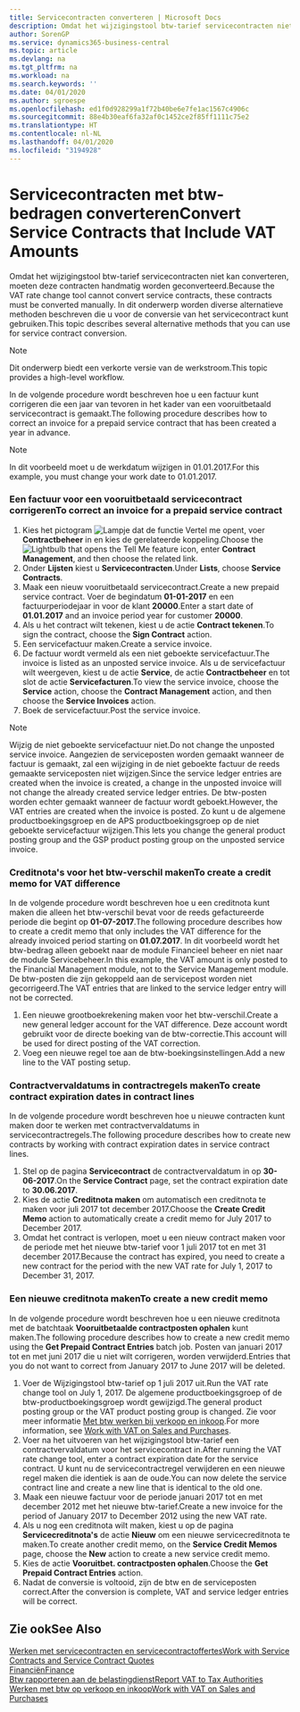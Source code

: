 ```yaml
---
title: Servicecontracten converteren | Microsoft Docs
description: Omdat het wijzigingstool btw-tarief servicecontracten niet kan converteren, moeten deze contracten handmatig worden geconverteerd. In dit onderwerp worden diverse alternatieve methoden beschreven die u voor de conversie van het servicecontract kunt gebruiken.
author: SorenGP
ms.service: dynamics365-business-central
ms.topic: article
ms.devlang: na
ms.tgt_pltfrm: na
ms.workload: na
ms.search.keywords: ''
ms.date: 04/01/2020
ms.author: sgroespe
ms.openlocfilehash: ed1f0d928299a1f72b40be6e7fe1ac1567c4906c
ms.sourcegitcommit: 88e4b30eaf6fa32af0c1452ce2f85ff1111c75e2
ms.translationtype: HT
ms.contentlocale: nl-NL
ms.lasthandoff: 04/01/2020
ms.locfileid: "3194928"
---
```

# <a name="convert-service-contracts-that-include-vat-amounts"></a><span data-ttu-id="23ac8-104">Servicecontracten met btw-bedragen converteren</span><span class="sxs-lookup"><span data-stu-id="23ac8-104">Convert Service Contracts that Include VAT Amounts</span></span>
<span data-ttu-id="23ac8-105">Omdat het wijzigingstool btw-tarief servicecontracten niet kan converteren, moeten deze contracten handmatig worden geconverteerd.</span><span class="sxs-lookup"><span data-stu-id="23ac8-105">Because the VAT rate change tool cannot convert service contracts, these contracts must be converted manually.</span></span> <span data-ttu-id="23ac8-106">In dit onderwerp worden diverse alternatieve methoden beschreven die u voor de conversie van het servicecontract kunt gebruiken.</span><span class="sxs-lookup"><span data-stu-id="23ac8-106">This topic describes several alternative methods that you can use for service contract conversion.</span></span>  

> [!NOTE]  
>  <span data-ttu-id="23ac8-107">Dit onderwerp biedt een verkorte versie van de werkstroom.</span><span class="sxs-lookup"><span data-stu-id="23ac8-107">This topic provides a high-level workflow.</span></span>  

 <span data-ttu-id="23ac8-108">In de volgende procedure wordt beschreven hoe u een factuur kunt corrigeren die een jaar van tevoren in het kader van een vooruitbetaald servicecontract is gemaakt.</span><span class="sxs-lookup"><span data-stu-id="23ac8-108">The following procedure describes how to correct an invoice for a prepaid service contract that has been created a year in advance.</span></span>  

> [!NOTE]  
>  <span data-ttu-id="23ac8-109">In dit voorbeeld moet u de werkdatum wijzigen in 01.01.2017.</span><span class="sxs-lookup"><span data-stu-id="23ac8-109">For this example, you must change your work date to 01.01.2017.</span></span>  

### <a name="to-correct-an-invoice-for-a-prepaid-service-contract"></a><span data-ttu-id="23ac8-110">Een factuur voor een vooruitbetaald servicecontract corrigeren</span><span class="sxs-lookup"><span data-stu-id="23ac8-110">To correct an invoice for a prepaid service contract</span></span>  
1. <span data-ttu-id="23ac8-111">Kies het pictogram ![Lampje dat de functie Vertel me opent](media/ui-search/search_small.png "Vertel me wat u wilt doen"), voer **Contractbeheer** in en kies de gerelateerde koppeling.</span><span class="sxs-lookup"><span data-stu-id="23ac8-111">Choose the ![Lightbulb that opens the Tell Me feature](media/ui-search/search_small.png "Tell me what you want to do") icon, enter **Contract Management**, and then choose the related link.</span></span>  
2. <span data-ttu-id="23ac8-112">Onder **Lijsten** kiest u **Servicecontracten**.</span><span class="sxs-lookup"><span data-stu-id="23ac8-112">Under **Lists**, choose **Service Contracts**.</span></span>  
3. <span data-ttu-id="23ac8-113">Maak een nieuw vooruitbetaald servicecontract.</span><span class="sxs-lookup"><span data-stu-id="23ac8-113">Create a new prepaid service contract.</span></span> <span data-ttu-id="23ac8-114">Voer de begindatum **01-01-2017** en een factuurperiodejaar in voor de klant **20000**.</span><span class="sxs-lookup"><span data-stu-id="23ac8-114">Enter a start date of **01.01.2017** and an invoice period year for customer **20000**.</span></span>  
4. <span data-ttu-id="23ac8-115">Als u het contract wilt tekenen, kiest u de actie **Contract tekenen**.</span><span class="sxs-lookup"><span data-stu-id="23ac8-115">To sign the contract, choose the **Sign Contract** action.</span></span>  
5. <span data-ttu-id="23ac8-116">Een servicefactuur maken.</span><span class="sxs-lookup"><span data-stu-id="23ac8-116">Create a service invoice.</span></span>
6. <span data-ttu-id="23ac8-117">De factuur wordt vermeld als een niet geboekte servicefactuur.</span><span class="sxs-lookup"><span data-stu-id="23ac8-117">The invoice is listed as an unposted service invoice.</span></span> <span data-ttu-id="23ac8-118">Als u de servicefactuur wilt weergeven, kiest u de actie **Service**, de actie **Contractbeheer** en tot slot de actie **Servicefacturen**.</span><span class="sxs-lookup"><span data-stu-id="23ac8-118">To view the service invoice, choose the **Service** action, choose the **Contract Management** action, and then choose the **Service Invoices** action.</span></span>  
7. <span data-ttu-id="23ac8-119">Boek de servicefactuur.</span><span class="sxs-lookup"><span data-stu-id="23ac8-119">Post the service invoice.</span></span>  

> [!NOTE]  
>  <span data-ttu-id="23ac8-120">Wijzig de niet geboekte servicefactuur niet.</span><span class="sxs-lookup"><span data-stu-id="23ac8-120">Do not change the unposted service invoice.</span></span> <span data-ttu-id="23ac8-121">Aangezien de serviceposten worden gemaakt wanneer de factuur is gemaakt, zal een wijziging in de niet geboekte factuur de reeds gemaakte serviceposten niet wijzigen.</span><span class="sxs-lookup"><span data-stu-id="23ac8-121">Since the service ledger entries are created when the invoice is created, a change in the unposted invoice will not change the already created service ledger entries.</span></span> <span data-ttu-id="23ac8-122">De btw-posten worden echter gemaakt wanneer de factuur wordt geboekt.</span><span class="sxs-lookup"><span data-stu-id="23ac8-122">However, the VAT entries are created when the invoice is posted.</span></span> <span data-ttu-id="23ac8-123">Zo kunt u de algemene productboekingsgroep en de APS productboekingsgroep op de niet geboekte servicefactuur wijzigen.</span><span class="sxs-lookup"><span data-stu-id="23ac8-123">This lets you change the general product posting group and the GSP product posting group on the unposted service invoice.</span></span>  

### <a name="to-create-a-credit-memo-for-vat-difference"></a><span data-ttu-id="23ac8-124">Creditnota's voor het btw-verschil maken</span><span class="sxs-lookup"><span data-stu-id="23ac8-124">To create a credit memo for VAT difference</span></span>  
<span data-ttu-id="23ac8-125">In de volgende procedure wordt beschreven hoe u een creditnota kunt maken die alleen het btw-verschil bevat voor de reeds gefactureerde periode die begint op **01-07-2017**.</span><span class="sxs-lookup"><span data-stu-id="23ac8-125">The following procedure describes how to create a credit memo that only includes the VAT difference for the already invoiced period starting on **01.07.2017**.</span></span> <span data-ttu-id="23ac8-126">In dit voorbeeld wordt het btw-bedrag alleen geboekt naar de module Financieel beheer en niet naar de module Servicebeheer.</span><span class="sxs-lookup"><span data-stu-id="23ac8-126">In this example, the VAT amount is only posted to the Financial Management module, not to the Service Management module.</span></span> <span data-ttu-id="23ac8-127">De btw-posten die zijn gekoppeld aan de servicepost worden niet gecorrigeerd.</span><span class="sxs-lookup"><span data-stu-id="23ac8-127">The VAT entries that are linked to the service ledger entry will not be corrected.</span></span>  

1. <span data-ttu-id="23ac8-128">Een nieuwe grootboekrekening maken voor het btw-verschil.</span><span class="sxs-lookup"><span data-stu-id="23ac8-128">Create a new general ledger account for the VAT difference.</span></span> <span data-ttu-id="23ac8-129">Deze account wordt gebruikt voor de directe boeking van de btw-correctie.</span><span class="sxs-lookup"><span data-stu-id="23ac8-129">This account will be used for direct posting of the VAT correction.</span></span>  
2. <span data-ttu-id="23ac8-130">Voeg een nieuwe regel toe aan de btw-boekingsinstellingen.</span><span class="sxs-lookup"><span data-stu-id="23ac8-130">Add a new line to the VAT posting setup.</span></span>  

### <a name="to-create-contract-expiration-dates-in-contract-lines"></a><span data-ttu-id="23ac8-131">Contractvervaldatums in contractregels maken</span><span class="sxs-lookup"><span data-stu-id="23ac8-131">To create contract expiration dates in contract lines</span></span>  
<span data-ttu-id="23ac8-132">In de volgende procedure wordt beschreven hoe u nieuwe contracten kunt maken door te werken met contractvervaldatums in servicecontractregels.</span><span class="sxs-lookup"><span data-stu-id="23ac8-132">The following procedure describes how to create new contracts by working with contract expiration dates in service contract lines.</span></span>  

1. <span data-ttu-id="23ac8-133">Stel op de pagina **Servicecontract** de contractvervaldatum in op **30-06-2017**.</span><span class="sxs-lookup"><span data-stu-id="23ac8-133">On the **Service Contract** page, set the contract expiration date to **30.06.2017**.</span></span>  
2. <span data-ttu-id="23ac8-134">Kies de actie **Creditnota maken** om automatisch een creditnota te maken voor juli 2017 tot december 2017.</span><span class="sxs-lookup"><span data-stu-id="23ac8-134">Choose the **Create Credit Memo** action to automatically create a credit memo for July 2017 to December 2017.</span></span>  
3. <span data-ttu-id="23ac8-135">Omdat het contract is verlopen, moet u een nieuw contract maken voor de periode met het nieuwe btw-tarief voor 1 juli 2017 tot en met 31 december 2017.</span><span class="sxs-lookup"><span data-stu-id="23ac8-135">Because the contract has expired, you need to create a new contract for the period with the new VAT rate for July 1, 2017 to December 31, 2017.</span></span>  

### <a name="to-create-a-new-credit-memo"></a><span data-ttu-id="23ac8-136">Een nieuwe creditnota maken</span><span class="sxs-lookup"><span data-stu-id="23ac8-136">To create a new credit memo</span></span>  
<span data-ttu-id="23ac8-137">In de volgende procedure wordt beschreven hoe u een nieuwe creditnota met de batchtaak **Vooruitbetaalde contractposten ophalen** kunt maken.</span><span class="sxs-lookup"><span data-stu-id="23ac8-137">The following procedure describes how to create a new credit memo using the **Get Prepaid Contract Entries** batch job.</span></span> <span data-ttu-id="23ac8-138">Posten van januari 2017 tot en met juni 2017 die u niet wilt corrigeren, worden verwijderd.</span><span class="sxs-lookup"><span data-stu-id="23ac8-138">Entries that you do not want to correct from January 2017 to June 2017 will be deleted.</span></span>  

1. <span data-ttu-id="23ac8-139">Voer de Wijzigingstool btw-tarief op 1 juli 2017 uit.</span><span class="sxs-lookup"><span data-stu-id="23ac8-139">Run the VAT rate change tool on July 1, 2017.</span></span> <span data-ttu-id="23ac8-140">De algemene productboekingsgroep of de btw-productboekingsgroep wordt gewijzigd.</span><span class="sxs-lookup"><span data-stu-id="23ac8-140">The general product posting group or the VAT product posting group is changed.</span></span> <span data-ttu-id="23ac8-141">Zie voor meer informatie [Met btw werken bij verkoop en inkoop](finance-work-with-vat.md).</span><span class="sxs-lookup"><span data-stu-id="23ac8-141">For more information, see [Work with VAT on Sales and Purchases](finance-work-with-vat.md).</span></span>  
2. <span data-ttu-id="23ac8-142">Voer na het uitvoeren van het wijzigingstool btw-tarief een contractvervaldatum voor het servicecontract in.</span><span class="sxs-lookup"><span data-stu-id="23ac8-142">After running the VAT rate change tool, enter a contract expiration date for the service contract.</span></span> <span data-ttu-id="23ac8-143">U kunt nu de servicecontractregel verwijderen en een nieuwe regel maken die identiek is aan de oude.</span><span class="sxs-lookup"><span data-stu-id="23ac8-143">You can now delete the service contract line and create a new line that is identical to the old one.</span></span>  
3. <span data-ttu-id="23ac8-144">Maak een nieuwe factuur voor de periode januari 2017 tot en met december 2012 met het nieuwe btw-tarief.</span><span class="sxs-lookup"><span data-stu-id="23ac8-144">Create a new invoice for the period of January 2017 to December 2012 using the new VAT rate.</span></span>  
4. <span data-ttu-id="23ac8-145">Als u nog een creditnota wilt maken, kiest u op de pagina **Servicecreditnota's** de actie **Nieuw** om een nieuwe servicecreditnota te maken.</span><span class="sxs-lookup"><span data-stu-id="23ac8-145">To create another credit memo, on the **Service Credit Memos** page, choose the **New** action to create a new service credit memo.</span></span>  
5. <span data-ttu-id="23ac8-146">Kies de actie **Vooruitbet. contractposten ophalen**.</span><span class="sxs-lookup"><span data-stu-id="23ac8-146">Choose the **Get Prepaid Contract Entries** action.</span></span>  
6. <span data-ttu-id="23ac8-147">Nadat de conversie is voltooid, zijn de btw en de serviceposten correct.</span><span class="sxs-lookup"><span data-stu-id="23ac8-147">After the conversion is complete, VAT and service ledger entries will be correct.</span></span>  

## <a name="see-also"></a><span data-ttu-id="23ac8-148">Zie ook</span><span class="sxs-lookup"><span data-stu-id="23ac8-148">See Also</span></span>  
[<span data-ttu-id="23ac8-149">Werken met servicecontracten en servicecontractoffertes</span><span class="sxs-lookup"><span data-stu-id="23ac8-149">Work with Service Contracts and Service Contract Quotes</span></span>](service-how-to-create-service-contracts-and-service-contract-quotes.md)  
[<span data-ttu-id="23ac8-150">Financiën</span><span class="sxs-lookup"><span data-stu-id="23ac8-150">Finance</span></span>](finance.md)  
[<span data-ttu-id="23ac8-151">Btw rapporteren aan de belastingdienst</span><span class="sxs-lookup"><span data-stu-id="23ac8-151">Report VAT to Tax Authorities</span></span>](finance-how-report-vat.md)  
[<span data-ttu-id="23ac8-152">Werken met btw op verkoop en inkoop</span><span class="sxs-lookup"><span data-stu-id="23ac8-152">Work with VAT on Sales and Purchases</span></span>](finance-work-with-vat.md)  
